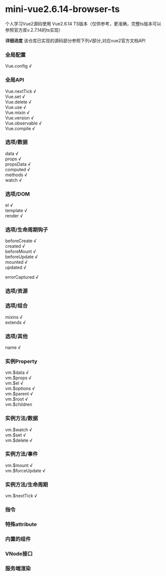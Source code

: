 # mini-vue2.6.14-browser-ts
个人学习Vue2源码使用
Vue2.6.14 TS版本（仅供参考，更准确，完整ts版本可以参照官方库v.2.7.14的ts实现）

**详细进度** 
该仓库已实现的源码部分参照下列√部分,对应vue2官方文档API  
  
### 全局配置
Vue.config √  
  
### 全局API
Vue.nextTick √  
Vue.set √  
Vue.delete √  
Vue.use √  
Vue.mixin √  
Vue.version √  
Vue.observable √  
Vue.compile √  


### 选项/数据
data √  
props √  
propsData √  
computed √  
methods √  
watch √  
  
### 选项/DOM
el √  
template √  
render √  
  
### 选项/生命周期钩子 
beforeCreate √  
created √  
beforeMount √  
beforeUpdate √  
mounted √  
updated √  

errorCaptured √  


### 选项/资源
  
### 选项/组合
mixins √  
extends √  

### 选项/其他
name √  
  
### 实例Property
vm.\$data √  
vm.\$props √  
vm.\$el √  
vm.\$options √  
vm.\$parent √  
vm.\$root √  
vm.\$children  
  
### 实例方法/数据
vm.\$watch √  
vm.\$set √  
vm.\$delete √  
  
### 实例方法/事件
vm.\$mount √  
vm.\$forceUpdate √  
  
### 实例方法/生命周期
vm.\$nextTick √  
  
### 指令
  
### 特殊attribute
  
### 内置的组件
  
### VNode接口
  
### 服务端渲染
  
